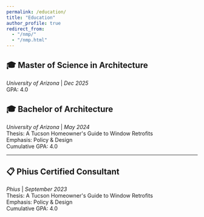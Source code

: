 ```yaml
---
permalink: /education/
title: "Education"
author_profile: true
redirect_from: 
  - "/nmp/"
  - "/nmp.html"
---
```


:mortar_board: Master of Science in Architecture
---
*University of Arizona* | *Dec 2025*
<br/>
GPA: 4.0

:mortar_board: Bachelor of Architecture
---
*University of Arizona* | *May 2024*
<br/>
Thesis: A Tucson Homeowner's Guide to Window Retrofits
<br/>
Emphasis: Policy & Design
<br/>
Cumulative GPA: 4.0

***
:clipboard: Phius Certified Consultant
---
*Phius* | *September 2023*
<br/>
Thesis: A Tucson Homeowner's Guide to Window Retrofits
<br/>
Emphasis: Policy & Design
<br/>
Cumulative GPA: 4.0

